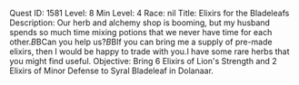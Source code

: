Quest ID: 1581
Level: 8
Min Level: 4
Race: nil
Title: Elixirs for the Bladeleafs
Description: Our herb and alchemy shop is booming, but my husband spends so much time mixing potions that we never have time for each other.$B$BCan you help us?$B$BIf you can bring me a supply of pre-made elixirs, then I would be happy to trade with you.I have some rare herbs that you might find useful.
Objective: Bring 6 Elixirs of Lion's Strength and 2 Elixirs of Minor Defense to Syral Bladeleaf in Dolanaar.
